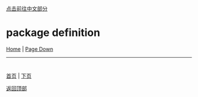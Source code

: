 [点击前往中文部分](#全名)

# package definition

[Home](p#content-----目录) | [Page Down](p1)

---

# 

[首页](p#content-----目录) | [下页](p1)

[返回顶部](#)